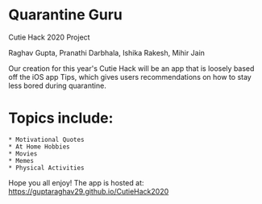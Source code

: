 
# Quarantine Guru
Cutie Hack 2020 Project

Raghav Gupta, Pranathi Darbhala, Ishika Rakesh, Mihir Jain

Our creation for this year's Cutie Hack will be an app that is loosely based off the iOS app Tips, which gives  users recommendations on how to stay less bored during quarantine.

 # Topics include:
    * Motivational Quotes
    * At Home Hobbies
    * Movies
    * Memes
    * Physical Activities

Hope you all enjoy! The app is hosted at: https://guptaraghav29.github.io/CutieHack2020

